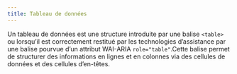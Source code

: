 ```yaml
---
title: Tableau de données
---
```


Un tableau de données est une structure introduite par une balise `<table>` ou
lorsqu’il est correctement restitué par les technologies d’assistance par une
balise pourvue d’un attribut WAI-ARIA `role="table"`.Cette balise permet de
structurer des informations en lignes et en colonnes via des cellules de
données et des cellules d’en-têtes.
